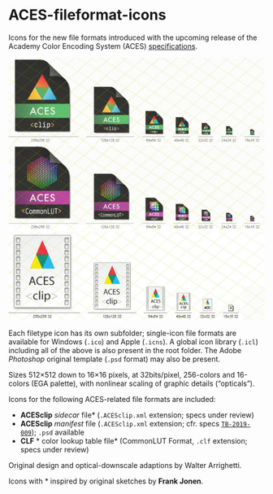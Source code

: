 # ACES-fileformat-icons
Icons for the new file formats introduced with the upcoming release of the Academy Color Encoding System (ACES) [specifications](https://github.com/ampas/).

![ACESclip](ACESclip/ACESclip.jpg)
![CLF](CLF/CLF.jpg)
![ACESclip (old)](ACESclip_manifest/ACESclip.jpg)

Each filetype icon has its own subfolder; single-icon file formats are available for Windows (`.ico`) and Apple (`.icns`). A global icon library (`.icl`) including all of the above is also present in the root folder.
The Adobe *Photoshop* original template (`.psd` format) may also be present.

Sizes 512×512 down to 16×16 pixels, at 32bits/pixel, 256-colors and 16-colors (EGA palette), with nonlinear scaling of graphic details (“opticals”).

Icons for the following ACES-related file formats are included:

 * **ACESclip** *sidecar* file* (`.ACESclip.xml` extension; specs under review)
 * **ACESclip** *manifest* file (`.ACESclip.xml` extension; cfr. specs [`TB-2019-009`](http://j.mp/TB-2014-009)); `.psd` available
 * **CLF** * color lookup table file* (CommonLUT Format, `.clf` extension; specs under review)

Original design and optical-downscale adaptions by Walter Arrighetti.

Icons with * inspired by original sketches by **Frank Jonen**.
